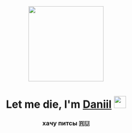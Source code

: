 <div id="header" align="center">
  <img src="[https://media.giphy.com/media/fmkYSBlJt3XjNF6p9c/giphy.gif](https://media.giphy.com/media/3og0ILLVvPp8d64Jd6/giphy.gif)" width="200"/>
</div>


<h1 align="center">Let me die, I'm <a href="https://vk.com/aristokratichn1y" target="_blank">Daniil</a> 
<img src="https://github.com/blackcater/blackcater/raw/main/images/Hi.gif" height="32"/></h1>
<h3 align="center">хачу питсы 🇷🇺</h3>
